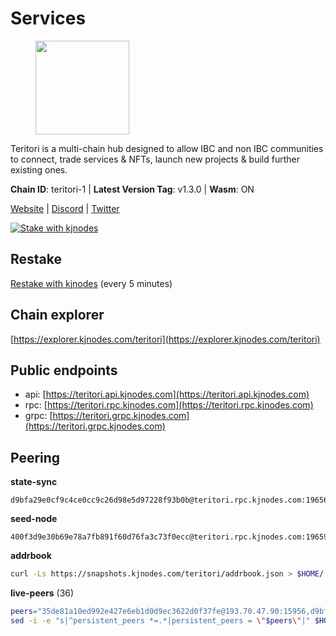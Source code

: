 # Services

<figure><img src="https://raw.githubusercontent.com/kj89/testnet_manuals/main/pingpub/logos/teritori.png" width="150" alt=""><figcaption></figcaption></figure>

Teritori is a multi-chain hub designed to allow IBC and non IBC communities  to connect, trade services & NFTs, launch new projects & build further existing ones.

**Chain ID**: teritori-1 | **Latest Version Tag**: v1.3.0 | **Wasm**: ON

[Website](https://teritori.com) | [Discord](https://discord.gg/teritori) | [Twitter](https://twitter.com/TeritoriNetwork)

[![Stake with kjnodes](https://i.ibb.co/cr44Q8j/button-stake-with-kjnodes.png)](https://restake.app/teritori/torivaloper184ln03hkpt75uhrrr26f66kvcqvf4yn4nc2xjm)

## Restake

[Restake with kjnodes](https://restake.app/teritori/torivaloper184ln03hkpt75uhrrr26f66kvcqvf4yn4nc2xjm) (every 5 minutes)
## Chain explorer
[https://explorer.kjnodes.com/teritori](https://explorer.kjnodes.com/teritori)

## Public endpoints

* api: [https://teritori.api.kjnodes.com](https://teritori.api.kjnodes.com)
* rpc: [https://teritori.rpc.kjnodes.com](https://teritori.rpc.kjnodes.com)
* grpc: [https://teritori.grpc.kjnodes.com](https://teritori.grpc.kjnodes.com)

## Peering

**state-sync**

```text
d9bfa29e0cf9c4ce0cc9c26d98e5d97228f93b0b@teritori.rpc.kjnodes.com:19656
```

**seed-node**

```text
400f3d9e30b69e78a7fb891f60d76fa3c73f0ecc@teritori.rpc.kjnodes.com:19659
```

**addrbook**
```bash
curl -Ls https://snapshots.kjnodes.com/teritori/addrbook.json > $HOME/.teritorid/config/addrbook.json
```

**live-peers** (36)
```bash
peers="35de81a10ed992e427e6eb1d0d9ec3622d0f37fe@193.70.47.90:15956,d9bfa29e0cf9c4ce0cc9c26d98e5d97228f93b0b@65.109.88.38:19656,c670830fdf60374f008fa4a4eb851deddcdaef5b@65.109.88.107:46656,856c165de82fbd0489df9ec6ffaa0958c620e073@198.244.179.127:26656,920f32f409bbb18b641cdc9513545e2e016c2c62@142.132.203.60:26656,48980875839186e08e12ebf0d9a2803b45206833@65.109.92.241:38026,82ebb17ddac20928fb8107201dad9f5aea7f9132@198.244.200.3:26656,ec4126b26336cd61b335345df4ff2a3fbb79338a@65.109.92.240:20026,0b27217386756577e1eadf00c4169dc8f041e522@51.210.7.219:26656,526d8c7c44f59be9a39d7463c576b68c0db23174@65.108.234.23:15956,634a29ae2bd7ad8165d6ef66a6dea02d04c9bbed@65.108.77.250:26641,46b7ae20e3cc4264076a91c3601f3894a021a80d@65.108.6.45:36656,ce3baba928ae06cd3ff0af20aec888a82ddffef7@54.37.129.171:26656,0e189bbc6db606a14950a0e59641b798a255c3c8@65.109.37.154:3000,5a98d637a16b16bf425a4a785c9d11a7d1e5b8a0@65.21.131.215:26736,5057950d34b67a67325f02949703388c4a35c1dd@154.53.59.87:19656,78815c81331c114cd508dae3a012f0d3e5e2b966@185.119.118.117:3000,12101148702a99298a971b310286e64bc7bb6135@65.109.23.182:38026,3594b73f909a9c4b87cfe6a361ef8b2b51124dd5@65.109.69.59:15956,e726816f42831689eab9378d5d577f1d06d25716@176.9.188.21:26656,24b28cf013e6d7b5b88b6dba2701c5ddd2dd5ee1@65.109.58.225:28656,1f858b8cc8e18ef05de79dd470ad29ba29ddbeb7@65.108.77.106:26889,e1b058e5cfa2b836ddaa496b10911da62dcf182e@138.201.8.248:26656,8ac41af54dfd91c41de71cde222a55670f2f405d@141.95.65.73:15956,2b4f46e601fb4ede2a0c98976337e3afdaa50dac@65.108.238.102:15956,3bd3a20d7c8a26a20927289a7a6bffecf71de53e@51.81.155.97:10856,7f9773971291b77b2d65364a8928cb31c40aa70f@65.108.73.124:13656,88a407d4749e1ccbb630f98ca44f304744d97864@38.242.141.168:26656,3950af34da35ce3ff8c50ff3c47a43f5dfc93947@195.3.220.154:19656,6ef7a8bc7a3cc0856594f12570e8f2282a099dcf@65.109.93.152:26796,51eaf493facf36754411baa4f7b89355bd9cb3e7@195.201.63.87:42666,e8cafb5a121c9fe322e554f5a7f489b2d25abd4c@51.159.153.113:26656,d956d6180e96c62315a777b1a3ed8f1ebf873e80@38.242.232.202:29656,ca0d6b49b304c5f1c629809795f50440d5710b40@159.89.40.188:26656,ad347ea1ec920d12ccda2341348bcc89687739ef@88.99.164.158:38026,f97a75fb69d3a5fe893dca7c8d238ccc0bd66a8f@94.23.23.189:6969"
sed -i -e "s|^persistent_peers *=.*|persistent_peers = \"$peers\"|" $HOME/.teritorid/config/config.toml
```
